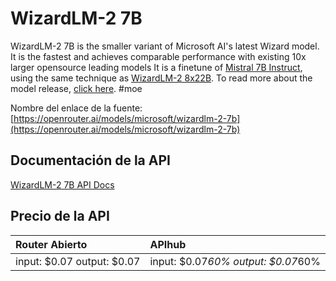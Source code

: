 # WizardLM-2 7B

WizardLM-2 7B is the smaller variant of Microsoft AI's latest Wizard model. It is the fastest and achieves comparable performance with existing 10x larger opensource leading models
It is a finetune of [Mistral 7B Instruct](/models/mistralai/mistral-7b-instruct), using the same technique as [WizardLM-2 8x22B](/models/microsoft/wizardlm-2-8x22b).
To read more about the model release, [click here](https://wizardlm.github.io/WizardLM2/).
#moe

Nombre del enlace de la fuente: [https://openrouter.ai/models/microsoft/wizardlm-2-7b](https://openrouter.ai/models/microsoft/wizardlm-2-7b)

## Documentación de la API

[WizardLM-2 7B API Docs](../apis/es/WizardLM-2_7B.md)

## Precio de la API

| Router Abierto | APIhub |
|:---|:---|
| input: $0.07 output: $0.07 | input: $0.07*60% output: $0.07*60% |
